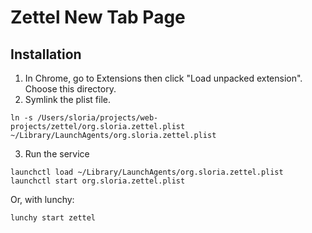 # Zettel New Tab Page


## Installation

1. In Chrome, go to Extensions then click "Load unpacked extension". Choose this directory.
2. Symlink the plist file.

```
ln -s /Users/sloria/projects/web-projects/zettel/org.sloria.zettel.plist ~/Library/LaunchAgents/org.sloria.zettel.plist
```

3. Run the service

```
launchctl load ~/Library/LaunchAgents/org.sloria.zettel.plist
launchctl start org.sloria.zettel.plist
```

Or, with lunchy:

```
lunchy start zettel
```

